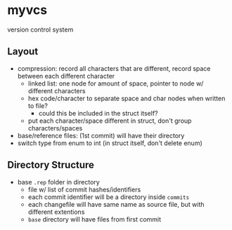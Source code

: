 # myvcs
version control system

## Layout

- compression: record all characters that are different, record space between each different character
	- linked list: one node for amount of space, pointer to node w/ different characters 
	- hex code/character to separate space and char nodes when written to file?
		- could this be included in the struct itself?
	- put each character/space different in struct, don't group characters/spaces
- base/reference files: (1st commit) will have their directory
- switch type from enum to int (in struct itself, don't delete enum)

## Directory Structure
- base `.rep` folder in directory
	- file w/ list of commit hashes/identifiers
	- each commit identifier will be a directory inside `commits`
	- each changefile will have same name as source file, but with different extentions
	- `base` directory will have files from first commit
